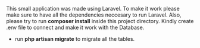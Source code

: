 This small application was made using Laravel. To make it work please make sure to have all the dependencies neccesary to run Laravel.
Also, please try to run **composer install** inside this project directory.
Kindly create .env file to connect and make it work with the Database.
* run **php artisan migrate** to migrate all the tables.

